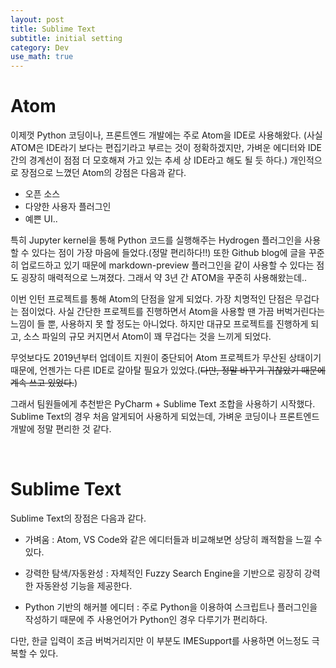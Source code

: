 ```yaml
---
layout: post
title: Sublime Text
subtitle: initial setting
category: Dev
use_math: true
---
```



# Atom

이제껏 Python 코딩이나, 프론트엔드 개발에는 주로 Atom을 IDE로 사용해왔다. (사실 ATOM은 IDE라기 보다는 편집기라고 부르는 것이 정확하겠지만, 가벼운 에디터와 IDE 간의 경계선이 점점 더 모호해져 가고 있는 추세 상 IDE라고 해도 될 듯 하다.) 개인적으로 장점으로 느꼈던 Atom의 강점은 다음과 같다.

- 오픈 소스
- 다양한 사용자 플러그인
- 예쁜 UI..

특히 Jupyter kernel을 통해 Python 코드를 실행해주는 Hydrogen 플러그인을 사용할 수 있다는 점이 가장 마음에 들었다.(정말 편리하다!!) 또한 Github blog에 글을 꾸준히 업로드하고 있기 때문에 markdown-preview 플러그인을 같이 사용할 수 있다는 점도 굉장히 매력적으로 느껴졌다. 그래서 약 3년 간 ATOM을 꾸준히 사용해왔는데..

이번 인턴 프로젝트를 통해 Atom의 단점을 알게 되었다. 가장 치명적인 단점은 무겁다는 점이었다. 사실 간단한 프로젝트를 진행하면서 Atom을 사용할 땐 가끔 버벅거린다는 느낌이 들 뿐, 사용하지 못 할 정도는 아니었다. 하지만 대규모 프로젝트를 진행하게 되고, 소스 파일의 규모 커지면서 Atom이 꽤 무겁다는 것을 느끼게 되었다.

무엇보다도 2019년부터 업데이트 지원이 중단되어 Atom 프로젝트가 무산된 상태이기 때문에, 언젠가는 다른 IDE로 갈아탈 필요가 있었다.(<del>다만, 정말 바꾸기 귀찮았기 때문에 계속 쓰고 있었다.</del>)

그래서 팀원들에게 추천받은 PyCharm + Sublime Text 조합을 사용하기 시작했다. Sublime Text의 경우 처음 알게되어 사용하게 되었는데, 가벼운 코딩이나 프론트엔드 개발에 정말 편리한 것 같다.



<br>

# Sublime Text

Sublime Text의 장점은 다음과 같다.

- 가벼움 : Atom, VS Code와 같은 에디터들과 비교해보면 상당히 쾌적함을 느낄 수 있다.

- 강력한 탐색/자동완성 : 자체적인 Fuzzy Search Engine을 기반으로 굉장히 강력한 자동완성 기능을 제공한다.

- Python 기반의 해커블 에디터 : 주로 Python을 이용하여 스크립트나 플러그인을 작성하기 때문에 주 사용언어가 Python인 경우 다루기가 편리하다.

다만, 한글 입력이 조금 버벅거리지만 이 부분도 IMESupport를 사용하면 어느정도 극복할 수 있다.

<br>
<br>
